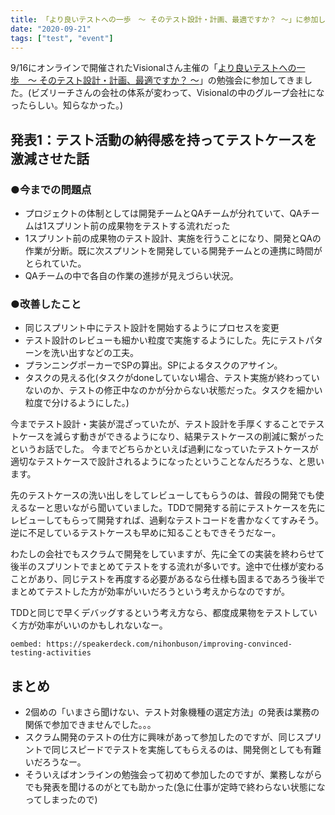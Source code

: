 ```yaml
---
title: 「より良いテストへの一歩　〜 そのテスト設計・計画、最適ですか？ 〜」に参加した
date: "2020-09-21"
tags: ["test", "event"]
---
```


9/16にオンラインで開催されたVisionalさん主催の「<a href="https://d-cube.connpass.com/event/187308/" target="_blank">より良いテストへの一歩　〜 そのテスト設計・計画、最適ですか？ 〜</a>」の勉強会に参加してきました。(ビズリーチさんの会社の体系が変わって、Visionalの中のグループ会社になったらしい。知らなかった。)

## 発表1：テスト活動の納得感を持ってテストケースを激減させた話

### ●今までの問題点
- プロジェクトの体制としては開発チームとQAチームが分れていて、QAチームは1スプリント前の成果物をテストする流れだった
- 1スプリント前の成果物のテスト設計、実施を行うことになり、開発とQAの作業が分断。既に次スプリントを開発している開発チームとの連携に時間がとられていた。
- QAチームの中で各自の作業の進捗が見えづらい状況。

### ●改善したこと
- 同じスプリント中にテスト設計を開始するようにプロセスを変更
- テスト設計のレビューも細かい粒度で実施するようにした。先にテストパターンを洗い出すなどの工夫。
- プランニングポーカーでSPの算出。SPによるタスクのアサイン。
- タスクの見える化(タスクがdoneしていない場合、テスト実施が終わっていないのか、テストの修正中なのかが分からない状態だった。タスクを細かい粒度で分けるようにした。)


今までテスト設計・実装が混ざっていたが、テスト設計を手厚くすることでテストケースを減らす動きができるようになり、結果テストケースの削減に繋がったというお話でした。
今までどちらかといえば過剰になっていたテストケースが適切なテストケースで設計されるようになったということなんだろうな、と思います。

先のテストケースの洗い出しをしてレビューしてもらうのは、普段の開発でも使えるなーと思いながら聞いていました。TDDで開発する前にテストケースを先にレビューしてもらって開発すれば、過剰なテストコードを書かなくてすみそう。逆に不足しているテストケースも早めに知ることもできそうだなー。

わたしの会社でもスクラムで開発をしていますが、先に全ての実装を終わらせて後半のスプリントでまとめてテストをする流れが多いです。途中で仕様が変わることがあり、同じテストを再度する必要があるなら仕様も固まるであろう後半でまとめてテストした方が効率がいいだろうという考えからなのですが。

TDDと同じで早くデバッグするという考え方なら、都度成果物をテストしていく方が効率がいいのかもしれないなー。

`oembed: https://speakerdeck.com/nihonbuson/improving-convinced-testing-activities`

## まとめ

- 2個めの「いまさら聞けない、テスト対象機種の選定方法」の発表は業務の関係で参加できませんでした。。。
- スクラム開発のテストの仕方に興味があって参加したのですが、同じスプリントで同じスピードでテストを実施してもらえるのは、開発側としても有難いだろうなー。
- そういえばオンラインの勉強会って初めて参加したのですが、業務しながらでも発表を聞けるのがとても助かった(急に仕事が定時で終わらない状態になってしまったので)
